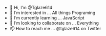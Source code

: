 - 👋 Hi, I’m @Tglaze614
- 👀 I’m interested in ... All things Programing
- 🌱 I’m currently learning ... JavaScript 
- 💞️ I’m looking to collaborate on ... Everything 
- 📫 How to reach me ... @tglaze614 on Twitter

<!---
Tglaze614/Tglaze614 is a ✨ special ✨ repository because its `README.md` (this file) appears on your GitHub profile.
You can click the Preview link to take a look at your changes.
--->
